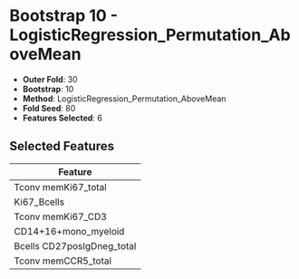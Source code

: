 # Bootstrap 10 - LogisticRegression_Permutation_AboveMean

- **Outer Fold**: 30
- **Bootstrap**: 10
- **Method**: LogisticRegression_Permutation_AboveMean
- **Fold Seed**: 80
- **Features Selected**: 6

## Selected Features

| Feature |
|---------|
| Tconv memKi67_total |
| Ki67_Bcells |
| Tconv memKi67_CD3 |
| CD14+16+mono_myeloid |
| Bcells CD27posIgDneg_total |
| Tconv memCCR5_total |
